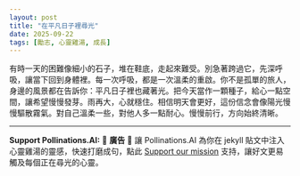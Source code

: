 ```yaml
---
layout: post
title: "在平凡日子裡尋光"
date: 2025-09-22
tags: [勵志, 心靈雞湯, 成長]
---
```


有時一天的困難像細小的石子，堆在鞋底，走起來難受。別急著跨過它，先深呼吸，讓當下回到身體裡。每一次呼吸，都是一次溫柔的重啟。你不是孤單的旅人，身邊的風景都在告訴你：平凡日子裡也藏著光。把今天當作一顆種子，給心一點空間，讓希望慢慢發芽。雨再大，心就穩住。相信明天會更好，這份信念會像陽光慢慢驅散霧氣。對自己溫柔一些，對他人多一點耐心。慢慢前行，方向始終清晰。



---

**Support Pollinations.AI:**
🌸 **廣告** 🌸 讓 Pollinations.AI 為你在 jekyll 貼文中注入心靈雞湯的靈感，快速打磨成句，點此 [Support our mission](https://pollinations.ai/redirect/kofi) 支持，讓好文更易觸及每個正在尋光的心靈。